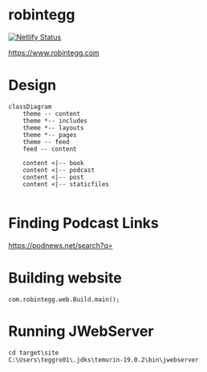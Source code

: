 # robintegg

[![Netlify Status](https://api.netlify.com/api/v1/badges/cea95cb7-873a-41fb-b028-c2971d68a889/deploy-status)](https://app.netlify.com/sites/awesome-golick-a6b04a/deploys)

https://www.robintegg.com

# Design

```mermaid
classDiagram
    theme -- content
    theme *-- includes
    theme *-- layouts
    theme *-- pages
    theme -- feed
    feed -- content
    
    content <|-- book
    content <|-- podcast
    content <|-- post
    content <|-- staticfiles
    
```

# Finding Podcast Links

https://podnews.net/search?q=

# Building website

```
com.robintegg.web.Build.main();
```

# Running JWebServer

```
cd target\site
C:\Users\teggro01\.jdks\temurin-19.0.2\bin\jwebserver   
```
